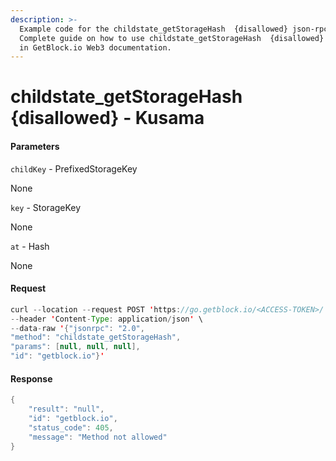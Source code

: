 ```yaml
---
description: >-
  Example code for the childstate_getStorageHash  {disallowed} json-rpc method.
  Сomplete guide on how to use childstate_getStorageHash  {disallowed} json-rpc
  in GetBlock.io Web3 documentation.
---
```


# childstate\_getStorageHash {disallowed} - Kusama

#### Parameters

`childKey` - PrefixedStorageKey

None

`key` - StorageKey

None

`at` - Hash

None

#### Request

```java
curl --location --request POST 'https://go.getblock.io/<ACCESS-TOKEN>/' \
--header 'Content-Type: application/json' \
--data-raw '{"jsonrpc": "2.0",
"method": "childstate_getStorageHash",
"params": [null, null, null],
"id": "getblock.io"}'
```

#### Response

```java
{
    "result": "null",
    "id": "getblock.io",
    "status_code": 405,
    "message": "Method not allowed"
}
```
